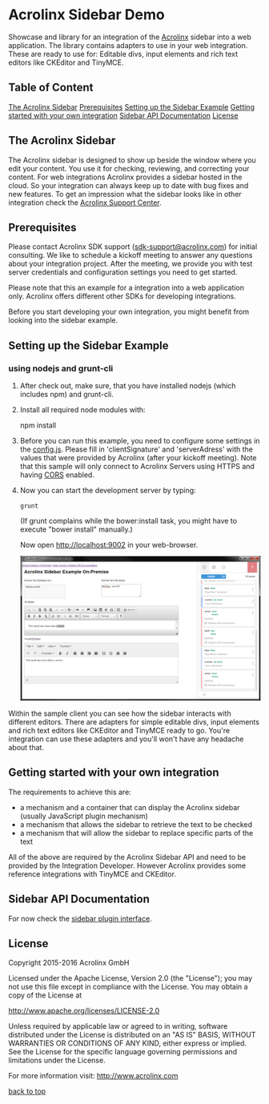 # Acrolinx Sidebar Demo

Showcase and library for an integration of the [Acrolinx](http://www.acrolinx.com/) sidebar into a web application.
The library contains adapters to use in your web integration. These are ready to use for: Editable divs, input elements and rich text editors like CKEditor and TinyMCE.

## Table of Content

[The Acrolinx Sidebar](#the-acrolinx-sidebar)
[Prerequisites](#prerequisites)
[Setting up the Sidebar Example](#setting-up-the-sidebar-example)
[Getting started with your own integration](#getting-started-with-your-own-integration )
[Sidebar API Documentation](#sidebar-api-documentation)
[License](#license)

## The Acrolinx Sidebar

The Acrolinx sidebar is designed to show up beside the window where you edit your content. 
You use it for checking, reviewing, and correcting your content. For web integrations Acrolinx provides a sidebar hosted in the cloud.
So your integration can always keep up to date with bug fixes and new features.
To get an impression what the sidebar looks like in other integration check the 
[Acrolinx Support Center](https://support.acrolinx.com/hc/en-us/articles/205594781-Acrolinx-Sidebar-Edition-User-Interface-Reference).

## Prerequisites

Please contact Acrolinx SDK support (sdk-support@acrolinx.com) for initial consulting. 
We like to schedule a kickoff meeting to answer any questions about your integration project. 
After the meeting, we provide you with test server credentials and configuration settings you need to get started.

Please note that this an example for a integration into a web application only. 
Acrolinx offers different other SDKs for developing integrations. 

Before you start developing your own integration, you might benefit from looking into the sidebar example.

## Setting up the Sidebar Example

### using nodejs and grunt-cli

1. After check out, make sure, that you have installed nodejs (which includes npm) and grunt-cli.

2. Install all required node modules with:

    npm install

3. Before you can run this example, you need to configure some settings in the [config.js](/samples/config.js). 
   Please fill in 'clientSignature' and 'serverAdress' with the values that were provided by Acrolinx (after your kickoff meeting).
   Note that this sample will only connect to Acrolinx Servers using HTTPS and having [CORS](https://en.wikipedia.org/wiki/Cross-origin_resource_sharing) enabled.

4. Now you can start the development server by typing:
   
       grunt
   
   (If grunt complains while the bower:install task, you might have to execute "bower install" manually.)
   
   Now open [http://localhost:9002](http://localhost:9002) in your web-browser.
   
   ![Screen Shot of Example](/doc/screenshot.png)
   
Within the sample client you can see how the sidebar interacts with different editors.
There are adapters for simple editable divs, input elements and rich text editors like CKEditor and TinyMCE ready to go.
You're integration can use these adapters and you'll won't have any headache about that.
  

## Getting started with your own integration 

The requirements to achieve this are:
* a mechanism and a container that can display the Acrolinx sidebar (usually JavaScript plugin mechanism)
* a mechanism that allows the sidebar to retrieve the text to be checked
* a mechanism that will allow the sidebar to replace specific parts of the text

All of the above are required by the Acrolinx Sidebar API and need to be provided by the Integration Developer. 
However Acrolinx provides some reference integrations with TinyMCE and CKEditor.


## Sidebar API Documentation

For now check the [sidebar plugin interface](src/acrolinx-libs/plugin-interfaces.ts).

## License

Copyright 2015-2016 Acrolinx GmbH

Licensed under the Apache License, Version 2.0 (the "License");
you may not use this file except in compliance with the License.
You may obtain a copy of the License at

http://www.apache.org/licenses/LICENSE-2.0

Unless required by applicable law or agreed to in writing, software
distributed under the License is distributed on an "AS IS" BASIS,
WITHOUT WARRANTIES OR CONDITIONS OF ANY KIND, either express or implied.
See the License for the specific language governing permissions and
limitations under the License.

For more information visit: http://www.acrolinx.com

[back to top](#table-of-content)


